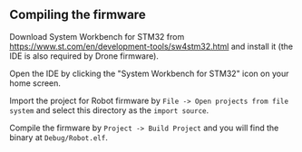## Compiling the firmware
Download System Workbench for STM32 from https://www.st.com/en/development-tools/sw4stm32.html and install it (the IDE is also required by Drone firmware).

Open the IDE by clicking the "System Workbench for STM32" icon on your home screen.

Import the project for Robot firmware by `File -> Open projects from file system` and select this directory as the `import source`.

Compile the firmware by `Project -> Build Project` and you will find the binary at `Debug/Robot.elf`. 

